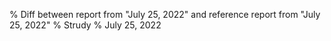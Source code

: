 % Diff between report from "July 25, 2022" and reference report from "July 25, 2022"
% Strudy
% July 25, 2022


